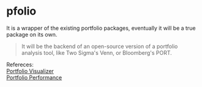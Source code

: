 # pfolio

It is a wrapper of the existing portfolio packages, eventually it will be a true package on its own.

> It will be the backend of an open-source version of a portfolio analysis tool, like Two Sigma's Venn, or Bloomberg's PORT.

Refereces: \
[Portfolio Visualizer](https://www.portfoliovisualizer.com) \
[Portfolio Performance](https://www.portfolio-performance.info/en/)
